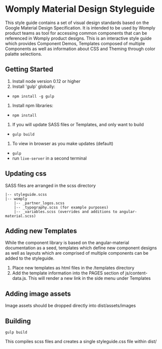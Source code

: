 # Womply Material Design Styleguide

This style guide contains a set of visual design standards based on the Google Material Design Specification. It is intended to be used by Womply product teams as tool for accessing common components that can be referenced in Womply product designs. This is an interactive style guide which provides Component Demos, Templates composed of multiple Components as well as information about CSS and Theming through color palatte selections.

## Getting Started

1. Install node version 0.12 or higher
1. Install 'gulp' globally:
  - `npm install -g gulp`
1. Install npm libraries:
  - `npm install`
1. If you will update SASS files or Templates, and only want to build
  - `gulp build`
1. To view in browser as you make updates (default)
  - `gulp`
  - run `live-server` in a second terminal

## Updating css

SASS files are arranged in the scss directory

    |-- styleguide.scss
    |-- womply
        |-- _partner_logos.scss
        |-- _typography.scss (for example purposes)
        |-- _variables.scss (overrides and additions to angular-material.scss)

## Adding new Templates

While the component library is based on the angular-material documentation as a seed, templates which define new component designs as well as layouts which are comprised of multiple components can be added to the styleguide.

1. Place new templates as html files in the /templates directory
1. Add the template information into the PAGES section of  js/content-data.js. This will render a new link in the side menu under Templates

## Adding image assets

Image assets should be dropped directly into dist/assets/images

## Building

    gulp build

This compiles scss files and creates a single styleguide.css file within dist/

